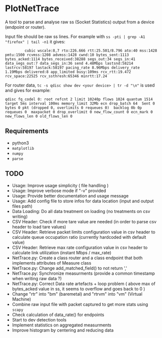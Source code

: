 # PlotNetTrace

A tool to parse and analyse raw ss (Socket Statistics) output from a device (endpoint or router).

Input file should be raw ss lines. For example with `ss -pti | grep -A1 "firefox" | tail -n1` it gives:
```
         cubic wscale:8,7 rto:226.666 rtt:25.501/8.796 ato:40 mss:1428 pmtu:1500 rcvmss:1208 advmss:1428 cwnd:10 bytes_sent:1113 bytes_acked:1114 bytes_received:38288 segs_out:34 segs_in:41 data_segs_out:7 data_segs_in:36 send 4.48Mbps lastsnd:58214 lastrcv:58197 lastack:58197 pacing_rate 8.96Mbps delivery_rate 1.19Mbps delivered:8 app_limited busy:109ms rcv_rtt:19.472 rcv_space:22525 rcv_ssthresh:65346 minrtt:17.24
```

For router data, `tc -s qdisc show dev <your device> | tr -d "\n"` is used and gives for example:
```
qdisc fq_codel 0: root refcnt 2 limit 10240p flows 1024 quantum 1514 target 5ms interval 100ms memory_limit 32Mb ecn drop_batch 64  Sent 0 bytes 0 pkt (dropped 0, overlimits 0 requeues 0)  backlog 0b 0p requeues 0  maxpacket 0 drop_overlimit 0 new_flow_count 0 ecn_mark 0  new_flows_len 0 old_flows_len 0
```

## Requirements

* python3
* `matplotlib`
* `numpy`
* `parse`

## TODO
* Usage:        Improve usage simplicity ( file handling )
* Usage:        Improve verbose mode if "-v" provided
* Usage:        Provide better documentation and usage message
* Usage:        Add config file to store infos for data location (input and output files path)
* Data Loading: Do all data treatment on loading  (no treatments on csv writing)
* CSV Header:   Check if more tare value are needed (in order to parse csv header to load tare values)
* CSV Header:   Retrieve packet limits configuration value in csv header to calculate queue occupation ratio (currently hardcoded with default value)
* CSV Header:   Retrieve max rate configuration value in csv header to calculate link utilization (instant Mbps / max_rate)
* NetTrace.py:  Create a class router and a class endpoint that both implements attributes of Measure class
* NetTrace.py:  Change add_matched_field() to not return ','
* NetTrace.py:  Synchronize measurments (provide a common timestamp when writing raw data ?)
* NetTrace.py:  Correct Data rate artefacts + loop problem ( above max of bytes_acked value in ss, it seems to overflow and goes back to 0 )
* Change "rtr" into "bm" (baremetal) and "rtrvm" into "vm" (Virtual Machine)
* Combine raw input file with packet captured to get more stats using `scapy`
* Check calculation of data_rate() for endpoints
* Start to dev detection tools
* Implement statistics on aggregated measurments
* Improve histogram by centering and reducing data
